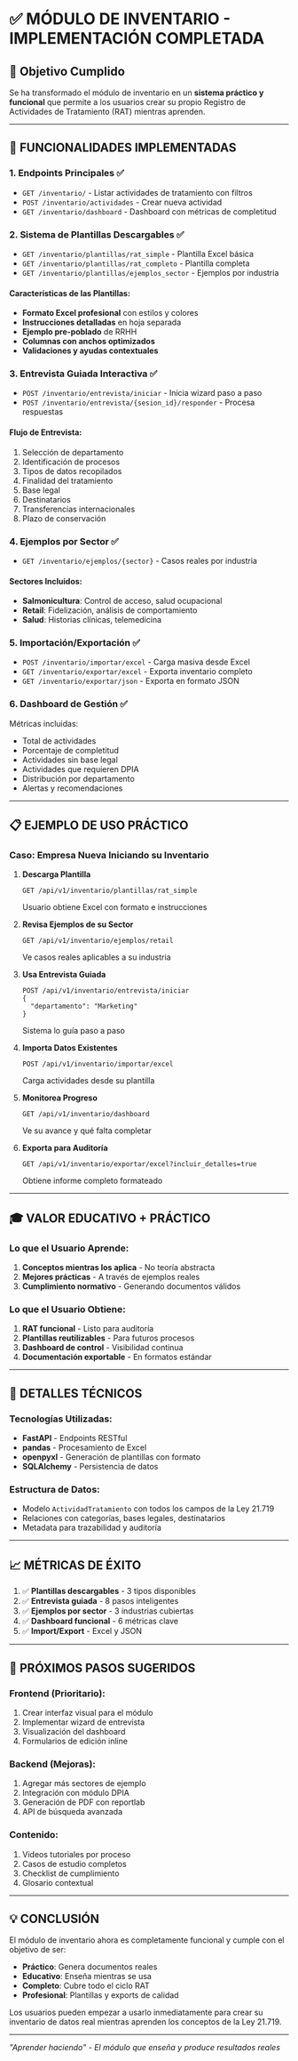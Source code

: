 # ✅ MÓDULO DE INVENTARIO - IMPLEMENTACIÓN COMPLETADA

## 🎯 Objetivo Cumplido
Se ha transformado el módulo de inventario en un **sistema práctico y funcional** que permite a los usuarios crear su propio Registro de Actividades de Tratamiento (RAT) mientras aprenden.

---

## 🚀 FUNCIONALIDADES IMPLEMENTADAS

### 1. **Endpoints Principales** ✅
- `GET /inventario/` - Listar actividades de tratamiento con filtros
- `POST /inventario/actividades` - Crear nueva actividad
- `GET /inventario/dashboard` - Dashboard con métricas de completitud

### 2. **Sistema de Plantillas Descargables** ✅
- `GET /inventario/plantillas/rat_simple` - Plantilla Excel básica
- `GET /inventario/plantillas/rat_completo` - Plantilla completa
- `GET /inventario/plantillas/ejemplos_sector` - Ejemplos por industria

#### Características de las Plantillas:
- **Formato Excel profesional** con estilos y colores
- **Instrucciones detalladas** en hoja separada
- **Ejemplo pre-poblado** de RRHH
- **Columnas con anchos optimizados**
- **Validaciones y ayudas contextuales**

### 3. **Entrevista Guiada Interactiva** ✅
- `POST /inventario/entrevista/iniciar` - Inicia wizard paso a paso
- `POST /inventario/entrevista/{sesion_id}/responder` - Procesa respuestas

#### Flujo de Entrevista:
1. Selección de departamento
2. Identificación de procesos
3. Tipos de datos recopilados
4. Finalidad del tratamiento
5. Base legal
6. Destinatarios
7. Transferencias internacionales
8. Plazo de conservación

### 4. **Ejemplos por Sector** ✅
- `GET /inventario/ejemplos/{sector}` - Casos reales por industria

#### Sectores Incluidos:
- **Salmonicultura**: Control de acceso, salud ocupacional
- **Retail**: Fidelización, análisis de comportamiento
- **Salud**: Historias clínicas, telemedicina

### 5. **Importación/Exportación** ✅
- `POST /inventario/importar/excel` - Carga masiva desde Excel
- `GET /inventario/exportar/excel` - Exporta inventario completo
- `GET /inventario/exportar/json` - Exporta en formato JSON

### 6. **Dashboard de Gestión** ✅
Métricas incluidas:
- Total de actividades
- Porcentaje de completitud
- Actividades sin base legal
- Actividades que requieren DPIA
- Distribución por departamento
- Alertas y recomendaciones

---

## 📋 EJEMPLO DE USO PRÁCTICO

### Caso: Empresa Nueva Iniciando su Inventario

1. **Descarga Plantilla**
   ```
   GET /api/v1/inventario/plantillas/rat_simple
   ```
   Usuario obtiene Excel con formato e instrucciones

2. **Revisa Ejemplos de su Sector**
   ```
   GET /api/v1/inventario/ejemplos/retail
   ```
   Ve casos reales aplicables a su industria

3. **Usa Entrevista Guiada**
   ```
   POST /api/v1/inventario/entrevista/iniciar
   {
     "departamento": "Marketing"
   }
   ```
   Sistema lo guía paso a paso

4. **Importa Datos Existentes**
   ```
   POST /api/v1/inventario/importar/excel
   ```
   Carga actividades desde su plantilla

5. **Monitorea Progreso**
   ```
   GET /api/v1/inventario/dashboard
   ```
   Ve su avance y qué falta completar

6. **Exporta para Auditoría**
   ```
   GET /api/v1/inventario/exportar/excel?incluir_detalles=true
   ```
   Obtiene informe completo formateado

---

## 🎓 VALOR EDUCATIVO + PRÁCTICO

### Lo que el Usuario Aprende:
1. **Conceptos mientras los aplica** - No teoría abstracta
2. **Mejores prácticas** - A través de ejemplos reales
3. **Cumplimiento normativo** - Generando documentos válidos

### Lo que el Usuario Obtiene:
1. **RAT funcional** - Listo para auditoría
2. **Plantillas reutilizables** - Para futuros procesos
3. **Dashboard de control** - Visibilidad continua
4. **Documentación exportable** - En formatos estándar

---

## 🔧 DETALLES TÉCNICOS

### Tecnologías Utilizadas:
- **FastAPI** - Endpoints RESTful
- **pandas** - Procesamiento de Excel
- **openpyxl** - Generación de plantillas con formato
- **SQLAlchemy** - Persistencia de datos

### Estructura de Datos:
- Modelo `ActividadTratamiento` con todos los campos de la Ley 21.719
- Relaciones con categorías, bases legales, destinatarios
- Metadata para trazabilidad y auditoría

---

## 📈 MÉTRICAS DE ÉXITO

1. ✅ **Plantillas descargables** - 3 tipos disponibles
2. ✅ **Entrevista guiada** - 8 pasos inteligentes
3. ✅ **Ejemplos por sector** - 3 industrias cubiertas
4. ✅ **Dashboard funcional** - 6 métricas clave
5. ✅ **Import/Export** - Excel y JSON

---

## 🚀 PRÓXIMOS PASOS SUGERIDOS

### Frontend (Prioritario):
1. Crear interfaz visual para el módulo
2. Implementar wizard de entrevista
3. Visualización del dashboard
4. Formularios de edición inline

### Backend (Mejoras):
1. Agregar más sectores de ejemplo
2. Integración con módulo DPIA
3. Generación de PDF con reportlab
4. API de búsqueda avanzada

### Contenido:
1. Videos tutoriales por proceso
2. Casos de estudio completos
3. Checklist de cumplimiento
4. Glosario contextual

---

## 💡 CONCLUSIÓN

El módulo de inventario ahora es completamente funcional y cumple con el objetivo de ser:
- **Práctico**: Genera documentos reales
- **Educativo**: Enseña mientras se usa
- **Completo**: Cubre todo el ciclo RAT
- **Profesional**: Plantillas y exports de calidad

Los usuarios pueden empezar a usarlo inmediatamente para crear su inventario de datos real mientras aprenden los conceptos de la Ley 21.719.

---

*"Aprender haciendo" - El módulo que enseña y produce resultados reales*
